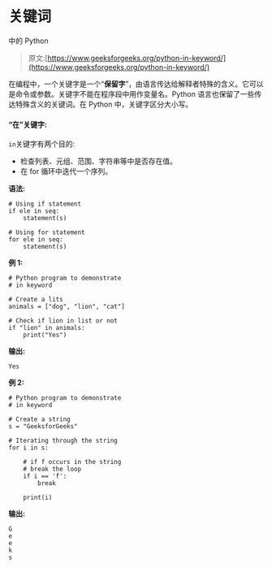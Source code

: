 # 关键词

中的 Python

> 原文:[https://www.geeksforgeeks.org/python-in-keyword/](https://www.geeksforgeeks.org/python-in-keyword/)

在编程中，一个关键字是一个“**保留字**”，由语言传达给解释者特殊的含义。它可以是命令或参数。关键字不能在程序段中用作变量名。Python 语言也保留了一些传达特殊含义的关键词。在 Python 中，关键字区分大小写。

#### “在”关键字:

`in`关键字有两个目的:

*   检查列表、元组、范围、字符串等中是否存在值。
*   在 for 循环中迭代一个序列。

**语法:**

```
# Using if statement
if ele in seq:
    statement(s)

# Using for statement
for ele in seq:
    statement(s)

```

**例 1:**

```
# Python program to demonstrate
# in keyword

# Create a lits
animals = ["dog", "lion", "cat"]

# Check if lion in list or not
if "lion" in animals:
    print("Yes")
```

**输出:**

```
Yes

```

**例 2:**

```
# Python program to demonstrate
# in keyword

# Create a string
s = "GeeksforGeeks"

# Iterating through the string
for i in s:

    # if f occurs in the string
    # break the loop
    if i == 'f':
        break

    print(i)
```

**输出:**

```
G
e
e
k
s

```